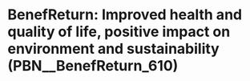 # BenefReturn: __Improved health and quality of life, positive impact on environment and sustainability__ (PBN__BenefReturn_610)

